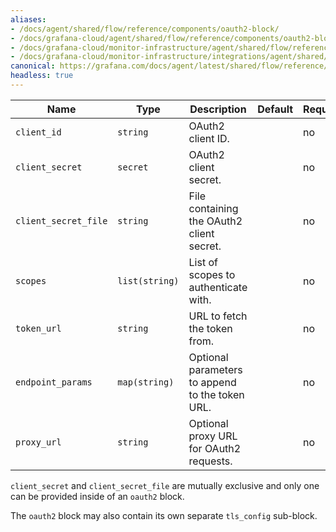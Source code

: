 ```yaml
---
aliases:
- /docs/agent/shared/flow/reference/components/oauth2-block/
- /docs/grafana-cloud/agent/shared/flow/reference/components/oauth2-block/
- /docs/grafana-cloud/monitor-infrastructure/agent/shared/flow/reference/components/oauth2-block/
- /docs/grafana-cloud/monitor-infrastructure/integrations/agent/shared/flow/reference/components/oauth2-block/
canonical: https://grafana.com/docs/agent/latest/shared/flow/reference/components/oauth2-block/
headless: true
---
```


Name | Type | Description | Default | Required
---- | ---- | ----------- | ------- | --------
`client_id` | `string` | OAuth2 client ID. | | no
`client_secret` | `secret` | OAuth2 client secret. | | no
`client_secret_file` | `string` | File containing the OAuth2 client secret. | | no
`scopes` | `list(string)` | List of scopes to authenticate with. | | no
`token_url` | `string` | URL to fetch the token from. | | no
`endpoint_params` | `map(string)` | Optional parameters to append to the token URL. | | no
`proxy_url` | `string` | Optional proxy URL for OAuth2 requests. | | no

`client_secret` and `client_secret_file` are mutually exclusive and only one
can be provided inside of an `oauth2` block.

The `oauth2` block may also contain its own separate `tls_config` sub-block.
